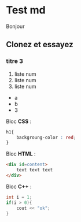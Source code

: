# Test md
Bonjour

## Clonez et essayez

### titre 3

1. liste num
1. liste num
1. liste num

* a
* b
* 3

Bloc **CSS** :

```css
h1{
    backgroung-color : red;
}
```

Bloc **HTML** :

```html
<div id=content>
    text text text
</div>
```

Bloc **C++** :

```c++
int i = 1;
if(i > 0){
    cout << "ok";
}
```

